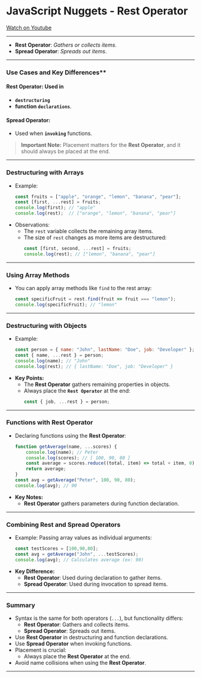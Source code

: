 
# **JavaScript Nuggets - Rest Operator**
[Watch on Youtube](https://www.youtube.com/watch?v=f-frKsJoBQU)

---

  - **Rest Operator**: *Gathers or collects items*.
  - **Spread Operator**: *Spreads out items*.

---

### Use Cases and Key Differences**
#### **Rest Operator**: Used in 
  - **`destructuring`** 
  -  **function `declarations`**.

#### **Spread Operator**: 
  - Used when **`invoking`** functions.


> **Important Note:** Placement matters for the **Rest Operator**, and it should always be placed at the end.

---

### **Destructuring with Arrays**
- Example:
  ```javascript
  const fruits = ["apple", "orange", "lemon", "banana", "pear"];
  const [first, ...rest] = fruits;
  console.log(first); // "apple"
  console.log(rest);  // ["orange", "lemon", "banana", "pear"]
  ```
- Observations:
  - The `rest` variable collects the remaining array items.
  - The size of `rest` changes as more items are destructured:
    ```javascript
    const [first, second, ...rest] = fruits;
    console.log(rest); // ["lemon", "banana", "pear"]
    ```

---

### **Using Array Methods**
- You can apply array methods like `find` to the rest array:
  ```javascript
  const specificFruit = rest.find(fruit => fruit === "lemon");
  console.log(specificFruit); // "lemon"
  ```

---

### **Destructuring with Objects**
- Example:
  ```javascript
  const person = { name: "John", lastName: "Doe", job: "Developer" };
  const { name, ...rest } = person;
  console.log(name); // "John"
  console.log(rest); // { lastName: "Doe", job: "Developer" }
  ```
- **Key Points:**
  - The **Rest Operator** gathers remaining properties in objects.
  - Always place the **`Rest Operator`** at the end:
    ```javascript
    const { job, ...rest } = person;
    ```

---

### **Functions with Rest Operator**
- Declaring functions using the **Rest Operator**:
  ```javascript
  function getAverage(name, ...scores) {
      console.log(name); // Peter
      console.log(scores); // [ 100, 90, 80 ]
      const average = scores.reduce((total, item) => total + item, 0) / scores.length;
      return average;
  }
  const avg = getAverage("Peter", 100, 90, 80);
  console.log(avg); // 90
  ```
- **Key Notes:**
  - **Rest Operator** gathers parameters during function declaration.

---

### **Combining Rest and Spread Operators**
- Example: Passing array values as individual arguments:
  ```javascript
  const testScores = [100,90,80];
  const avg = getAverage("John", ...testScores);
  console.log(avg); // Calculates average (ex: 90)
  ```
- **Key Difference:**
  - **Rest Operator**: Used during declaration to gather items.
  - **Spread Operator**: Used during invocation to spread items.

---

### **Summary**
- Syntax is the same for both operators (`...`), but functionality differs:
  - **Rest Operator**: Gathers and collects items.
  - **Spread Operator**: Spreads out items.
- Use **Rest Operator** in destructuring and function declarations.
- Use **Spread Operator** when invoking functions.
- Placement is crucial:
  - Always place the **Rest Operator** at the end.
- Avoid name collisions when using the **Rest Operator**.

---

